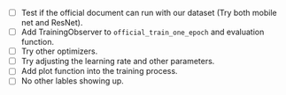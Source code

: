 - [ ] Test if the official document can run with our dataset (Try both mobile net and ResNet).
- [ ] Add TrainingObserver to `official_train_one_epoch` and evaluation function.
- [ ] Try other optimizers.
- [ ] Try adjusting the learning rate and other parameters.
- [ ] Add plot function into the training process.
- [ ] No other lables showing up.